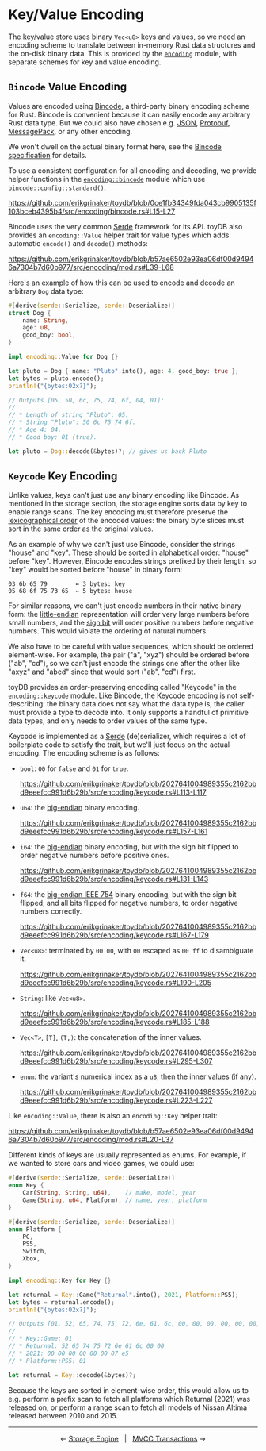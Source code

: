 # Key/Value Encoding

The key/value store uses binary `Vec<u8>` keys and values, so we need an encoding scheme to 
translate between in-memory Rust data structures and the on-disk binary data. This is provided by
the [`encoding`](https://github.com/erikgrinaker/toydb/tree/213e5c02b09f1a3cac6a8bbd0a81773462f367f5/src/encoding)
module, with separate schemes for key and value encoding.

## `Bincode` Value Encoding

Values are encoded using [Bincode](https://github.com/bincode-org/bincode), a third-party binary
encoding scheme for Rust. Bincode is convenient because it can easily encode any arbitrary Rust
data type. But we could also have chosen e.g. [JSON](https://en.wikipedia.org/wiki/JSON),
[Protobuf](https://protobuf.dev), [MessagePack](https://msgpack.org/), or any other encoding.

We won't dwell on the actual binary format here, see the [Bincode specification](https://github.com/bincode-org/bincode/blob/trunk/docs/spec.md)
for details.

To use a consistent configuration for all encoding and decoding, we provide helper functions in
the [`encoding::bincode`](https://github.com/erikgrinaker/toydb/blob/213e5c02b09f1a3cac6a8bbd0a81773462f367f5/src/encoding/bincode.rs)
module which use `bincode::config::standard()`.

https://github.com/erikgrinaker/toydb/blob/0ce1fb34349fda043cb9905135f103bceb4395b4/src/encoding/bincode.rs#L15-L27

Bincode uses the very common [Serde](https://serde.rs) framework for its API. toyDB also provides an
`encoding::Value` helper trait for value types which adds automatic `encode()` and `decode()`
methods:

https://github.com/erikgrinaker/toydb/blob/b57ae6502e93ea06df00d94946a7304b7d60b977/src/encoding/mod.rs#L39-L68

Here's an example of how this can be used to encode and decode an arbitrary `Dog` data type:

```rust
#[derive(serde::Serialize, serde::Deserialize)]
struct Dog {
    name: String,
    age: u8,
    good_boy: bool,
}

impl encoding::Value for Dog {}

let pluto = Dog { name: "Pluto".into(), age: 4, good_boy: true };
let bytes = pluto.encode();
println!("{bytes:02x?}");

// Outputs [05, 50, 6c, 75, 74, 6f, 04, 01]:
//
// * Length of string "Pluto": 05.
// * String "Pluto": 50 6c 75 74 6f.
// * Age 4: 04.
// * Good boy: 01 (true).

let pluto = Dog::decode(&bytes)?; // gives us back Pluto
```

## `Keycode` Key Encoding

Unlike values, keys can't just use any binary encoding like Bincode. As mentioned in the storage
section, the storage engine sorts data by key to enable range scans. The key encoding must therefore
preserve the [lexicographical order](https://en.wikipedia.org/wiki/Lexicographic_order) of the
encoded values: the binary byte slices must sort in the same order as the original values.

As an example of why we can't just use Bincode, consider the strings "house" and "key". These should
be sorted in alphabetical order: "house" before "key". However, Bincode encodes strings prefixed by
their length, so "key" would be sorted before "house" in binary form:

```
03 6b 65 79        ← 3 bytes: key
05 68 6f 75 73 65  ← 5 bytes: house
```

For similar reasons, we can't just encode numbers in their native binary form: the
[little-endian](https://en.wikipedia.org/wiki/Endianness) representation will order very large
numbers before small numbers, and the [sign bit](https://en.wikipedia.org/wiki/Sign_bit) will order
positive numbers before negative numbers. This would violate the ordering of natural numbers.

We also have to be careful with value sequences, which should be ordered element-wise. For example,
the pair ("a", "xyz") should be ordered before ("ab", "cd"), so we can't just encode the strings
one after the other like "axyz" and "abcd" since that would sort ("ab", "cd") first.

toyDB provides an order-preserving encoding called "Keycode" in the [`encoding::keycode`](https://github.com/erikgrinaker/toydb/blob/213e5c02b09f1a3cac6a8bbd0a81773462f367f5/src/encoding/keycode.rs)
module. Like Bincode, the Keycode encoding is not self-describing: the binary data does not say what
the data type is, the caller must provide a type to decode into. It only supports a handful of
primitive data types, and only needs to order values of the same type.

Keycode is implemented as a [Serde](https://serde.rs) (de)serializer, which requires a lot of
boilerplate code to satisfy the trait, but we'll just focus on the actual encoding. The encoding
scheme is as follows:

* `bool`: `00` for `false` and `01` for `true`.

    https://github.com/erikgrinaker/toydb/blob/2027641004989355c2162bbd9eeefcc991d6b29b/src/encoding/keycode.rs#L113-L117

* `u64`: the [big-endian](https://en.wikipedia.org/wiki/Endianness) binary encoding.

    https://github.com/erikgrinaker/toydb/blob/2027641004989355c2162bbd9eeefcc991d6b29b/src/encoding/keycode.rs#L157-L161

* `i64`: the [big-endian](https://en.wikipedia.org/wiki/Endianness) binary encoding, but with the
   sign bit flipped to order negative numbers before positive ones.

    https://github.com/erikgrinaker/toydb/blob/2027641004989355c2162bbd9eeefcc991d6b29b/src/encoding/keycode.rs#L131-L143

* `f64`: the [big-endian IEEE 754](https://en.wikipedia.org/wiki/Double-precision_floating-point_format)
  binary encoding, but with the sign bit flipped, and all bits flipped for negative numbers, to
  order negative numbers correctly.

    https://github.com/erikgrinaker/toydb/blob/2027641004989355c2162bbd9eeefcc991d6b29b/src/encoding/keycode.rs#L167-L179

* `Vec<u8>`: terminated by `00 00`, with `00` escaped as `00 ff` to disambiguate it.

    https://github.com/erikgrinaker/toydb/blob/2027641004989355c2162bbd9eeefcc991d6b29b/src/encoding/keycode.rs#L190-L205

* `String`: like `Vec<u8>`.

    https://github.com/erikgrinaker/toydb/blob/2027641004989355c2162bbd9eeefcc991d6b29b/src/encoding/keycode.rs#L185-L188

* `Vec<T>`, `[T]`, `(T,)`: the concatenation of the inner values.

    https://github.com/erikgrinaker/toydb/blob/2027641004989355c2162bbd9eeefcc991d6b29b/src/encoding/keycode.rs#L295-L307

* `enum`: the variant's numerical index as a `u8`, then the inner values (if any).

    https://github.com/erikgrinaker/toydb/blob/2027641004989355c2162bbd9eeefcc991d6b29b/src/encoding/keycode.rs#L223-L227

Like `encoding::Value`, there is also an `encoding::Key` helper trait:

https://github.com/erikgrinaker/toydb/blob/b57ae6502e93ea06df00d94946a7304b7d60b977/src/encoding/mod.rs#L20-L37

Different kinds of keys are usually represented as enums. For example, if we wanted to store cars
and video games, we could use:

```rust
#[derive(serde::Serialize, serde::Deserialize)]
enum Key {
    Car(String, String, u64),    // make, model, year
    Game(String, u64, Platform), // name, year, platform
}

#[derive(serde::Serialize, serde::Deserialize)]
enum Platform {
    PC,
    PS5,
    Switch,
    Xbox,
}

impl encoding::Key for Key {}

let returnal = Key::Game("Returnal".into(), 2021, Platform::PS5);
let bytes = returnal.encode();
println!("{bytes:02x?}");

// Outputs [01, 52, 65, 74, 75, 72, 6e, 61, 6c, 00, 00, 00, 00, 00, 00, 00, 00, 07, e5, 01].
//
// * Key::Game: 01
// * Returnal: 52 65 74 75 72 6e 61 6c 00 00
// * 2021: 00 00 00 00 00 00 07 e5
// * Platform::PS5: 01

let returnal = Key::decode(&bytes)?;
```

Because the keys are sorted in element-wise order, this would allow us to e.g. perform a prefix
scan to fetch all platforms which Returnal (2021) was released on, or perform a range scan to fetch 
all models of Nissan Altima released between 2010 and 2015.

---

<p align="center">
← <a href="storage.md">Storage Engine</a> &nbsp; | &nbsp; <a href="mvcc.md">MVCC Transactions</a> →
</p>